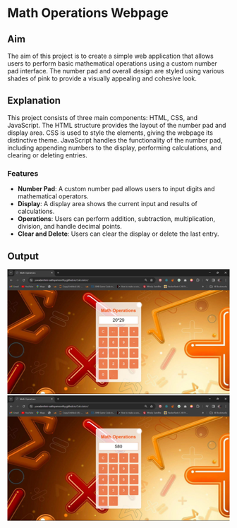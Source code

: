 # Math Operations Webpage

## Aim
The aim of this project is to create a simple web application that allows users to perform basic mathematical operations using a custom number pad interface. The number pad and overall design are styled using various shades of pink to provide a visually appealing and cohesive look.

## Explanation
This project consists of three main components: HTML, CSS, and JavaScript. The HTML structure provides the layout of the number pad and display area. CSS is used to style the elements, giving the webpage its distinctive theme. JavaScript handles the functionality of the number pad, including appending numbers to the display, performing calculations, and clearing or deleting entries.

### Features
- **Number Pad**: A custom number pad allows users to input digits and mathematical operators.
- **Display**: A display area shows the current input and results of calculations.
- **Operations**: Users can perform addition, subtraction, multiplication, division, and handle decimal points.
- **Clear and Delete**: Users can clear the display or delete the last entry.

## Output

![Math Operations Webpage Screenshot](s1.jpg)
![Math Operations Webpage Screenshot](s2.jpg)
